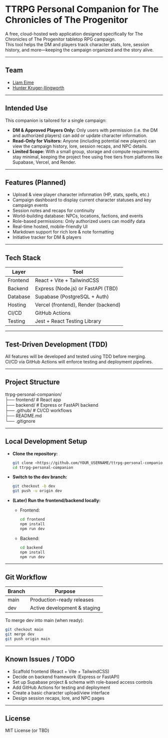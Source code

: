 # TTRPG Personal Companion for The Chronicles of The Progenitor

A free, cloud-hosted web application designed specifically for The Chronicles of The Progenitor tabletop RPG campaign.  
This tool helps the DM and players track character stats, lore, session history, and more—keeping the campaign organized and the story alive.

---

## Team

- [Liam Eime](https://github.com/Liam-Eime)
- [Hunter Kruger-Ilingworth](https://github.com/H-unter)

---

## Intended Use

This companion is tailored for a single campaign:

- **DM & Approved Players Only:** Only users with permission (i.e. the DM and authorized players) can add or update character information.
- **Read-Only for Visitors:** Anyone (including potential new players) can view the campaign history, lore, session recaps, and NPC details.
- **Limited Scope:** With a small group, storage and compute requirements stay minimal, keeping the project free using free tiers from platforms like Supabase, Vercel, and Render.

---

## Features (Planned)

- Upload & view player character information (HP, stats, spells, etc.)
- Campaign dashboard to display current character statuses and key campaign events
- Session notes and recaps for continuity
- World-building database: NPCs, locations, factions, and events
- Role-based permissions: Only authorized users can modify data
- Real-time hosted, mobile-friendly UI
- Markdown support for rich lore & note formatting
- Initiative tracker for DM & players

---

## Tech Stack

| Layer     | Tool                                   |
|-----------|----------------------------------------|
| Frontend  | React + Vite + TailwindCSS             |
| Backend   | Express (Node.js) or FastAPI (TBD)     |
| Database  | Supabase (PostgreSQL + Auth)           |
| Hosting   | Vercel (frontend), Render (backend)    |
| CI/CD     | GitHub Actions                         |
| Testing   | Jest + React Testing Library           |

---

## Test-Driven Development (TDD)

All features will be developed and tested using TDD before merging.  
CI/CD via GitHub Actions will enforce testing and deployment pipelines.

---

## Project Structure

ttrpg-personal-companion/  
├── frontend/       # React app  
├── backend/        # Express or FastAPI backend  
├── .github/        # CI/CD workflows  
├── README.md  
└── .gitignore

---

## Local Development Setup

- **Clone the repository:**

  ```bash
  git clone <https://github.com/YOUR_USERNAME/ttrpg-personal-companion.git>  
  cd ttrpg-personal-companion
  ```

- **Switch to the dev branch:**

  ```bash
  git checkout -b dev  
  git push -u origin dev
  ```

- **(Later) Run the frontend/backend locally:**

  - Frontend:

    ```bash
    cd frontend  
    npm install  
    npm run dev
    ```

  - Backend:

    ```bash
    cd backend  
    npm install  
    npm run dev
    ```

---

## Git Workflow

| Branch | Purpose                         |
|--------|---------------------------------|
| main   | Production-ready releases       |
| dev    | Active development & staging    |

To merge dev into main (when ready):

  ```bash
  git checkout main  
  git merge dev  
  git push origin main
  ```

---

## Known Issues / TODO

- Scaffold frontend (React + Vite + TailwindCSS)
- Decide on backend framework (Express or FastAPI)
- Set up Supabase project & schema with role-based access controls
- Add GitHub Actions for testing and deployment
- Create a basic character upload/view interface
- Design session recaps, lore, and NPC pages

---

## License

MIT License (or TBD)

